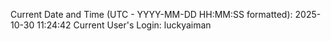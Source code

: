 Current Date and Time (UTC - YYYY-MM-DD HH:MM:SS formatted): 2025-10-30 11:24:42
Current User's Login: luckyaiman
